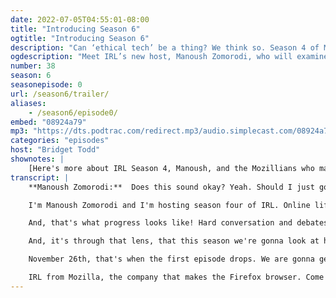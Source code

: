 ```yaml
---
date: 2022-07-05T04:55:01-08:00
title: "Introducing Season 6"
ogtitle: "Introducing Season 6"
description: "Can ‘ethical tech’ be a thing? We think so. Season 4 of Mozilla’s IRL podcast will explore   all the ways tech can have more positive influence on people, communities, and societies at large. And, we’re delighted to welcome our new host Manoush Zomorodi, who will keep the season nerdy, human, and — importantly — fun, for all of us as we listen in."
ogdescription: "Meet IRL’s new host, Manoush Zomorodi, who will examine the potential of ethical tech with listeners around the globe."
number: 38
season: 6
seasonepisode: 0
url: /season6/trailer/
aliases:
    - /season6/episode0/
embed: "08924a79"
mp3: "https://dts.podtrac.com/redirect.mp3/audio.simplecast.com/08924a79.mp3"
categories: "episodes"
host: "Bridget Todd"
shownotes: |
    [Here's more about IRL Season 4, Manoush, and the Mozillians who make the IRL podcast](http://blog.mozilla.org/internetcitizen/2018/11/07/irl-podcast-manoush-zomorodi/).
transcript: |
    **Manoush Zomorodi:**  Does this sound okay? Yeah. Should I just go for it? Okay.

    I'm Manoush Zomorodi and I'm hosting season four of IRL. Online life is real life. It's an original podcast from Mozilla. Do you get the feeling that we're at the start of a reckoning for the internet? In 2018, social media giants admitted that their platforms spread misinformation and disinformation around the world. It's the same year that some governments passed privacy laws protecting our data, and others promised regulation to come. It's also the year the #metoo movement found it's way into the boardrooms of big tech.

    And, that's what progress looks like! Hard conversation and debates are happening. People like you and me are standing up for a safe, open, and free internet, an internet that is awesome for everyone. Okay, so, why am I hosting this show? Well, I'm a journalist, and my thing is investigating how tech changes our lives and our world. Sometimes for good, sometimes not so good, and I've been using the phrase, "ethical tech," I don't know if that's a real phrase, let's use it, because I really think that we can build technology that is ethical, it's what Mozilla does, it's what they stand for. Both of us want the same thing, to have choice, control, and transparency, when it comes to the internet.

    And, it's through that lens, that this season we're gonna look at how even the most basic things we do online are shaped by those who build those basic things. From, how we shop to what we read, who moderates our content, even how we pick our passwords. We'll unpack those ideas, learn who gets represented, and who gets ignored.

    November 26th, that's when the first episode drops. We are gonna get nerdy, we are gonna get human, we're gonna also have some fun. Subscribe for free on Apple Podcast, Google Podcast, or wherever you like listening.

    IRL from Mozilla, the company that makes the Firefox browser. Come listen, come learn, and come demand a better internet.
---
```

